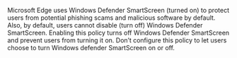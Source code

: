 Microsoft Edge uses Windows Defender SmartScreen (turned on) to protect users from potential phishing scams and malicious software by default.  Also, by default, users cannot disable (turn off) Windows Defender SmartScreen. Enabling this policy turns off Windows Defender SmartScreen and prevent users from turning it on.  Don’t configure this policy to let users choose to turn Windows defender SmartScreen on or off. 